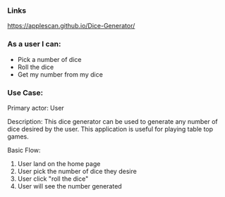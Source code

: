 ### Links
https://applescan.github.io/Dice-Generator/

### As a user I can:
- Pick a number of dice 
- Roll the dice
- Get my number from my dice

### Use Case:

Primary actor: User

Description: This dice generator can be used to generate any number of dice desired by the user. This application is useful for playing table top games.

Basic Flow:
1. User land on the home page
2. User pick the number of dice they desire
3. User click "roll the dice"
4. User will see the number generated 


